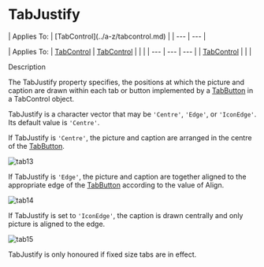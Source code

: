 




<h1 class="heading"><span class="name">TabJustify</span></h1>
| Applies To: | [TabControl](../a-z/tabcontrol.md) |
| --- | ---  |

| Applies To: | [TabControl](../a-z/tabcontrol.md) | [TabControl](../a-z/tabcontrol.md) |  |  |
| --- | --- | ---  |
| [TabControl](../a-z/tabcontrol.md) |  |  |


Description


The TabJustify property specifies, the positions at which the picture and caption are drawn within each tab or button implemented by a [TabButton](../a-z/tabbutton.md) in a TabControl object.



TabJustify is a character vector that may be `'Centre'`, `'Edge'`, or `'IconEdge'`. Its default value is `'Centre'`.



If TabJustify is `'Centre'`, the picture and caption are arranged in the centre of the [TabButton](../a-z/tabbutton.md).


![tab13](../img/tab13.gif)




If TabJustify is `'Edge'`, the picture and caption are together aligned to  the appropriate edge of the [TabButton](../a-z/tabbutton.md) according to the value of Align.


![tab14](../img/tab14.gif)




If TabJustify is set to `'IconEdge'`, the caption is drawn centrally and only picture is aligned to the edge.


![tab15](../img/tab15.gif)



TabJustify is only honoured if fixed size tabs are in effect.


